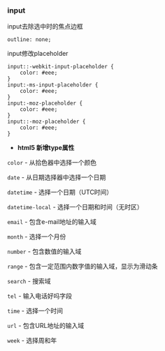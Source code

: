 ### input
input去除选中时的焦点边框
```
outline: none;
```
input修改placeholder
```
input::-webkit-input-placeholder {
	color: #eee;
}
input:-ms-input-placeholder {
	color: #eee;
}
input:-moz-placeholder {
	color: #eee;
}
input::-moz-placeholder {
	color: #eee;
}
```
* **html5 新增type属性**

`color` - 从拾色器中选择一个颜色

`date` - 从日期选择器中选择一个日期

`datetime` - 选择一个日期（UTC时间）

`datetime-local` - 选择一个日期和时间（无时区）

`email` - 包含e-mail地址的输入域

`month` - 选择一个月份

`number` - 包含数值的输入域

`range` - 包含一定范围内数字值的输入域，显示为滑动条

`search` - 搜索域

`tel` - 输入电话好吗字段

`time` - 选择一个时间

`url` - 包含URL地址的输入域

`week` - 选择周和年
